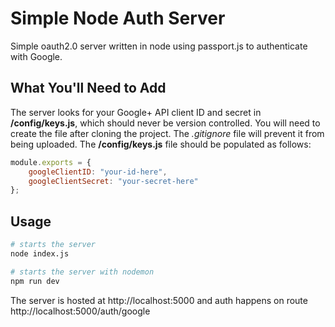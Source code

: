 # Simple Node Auth Server #
Simple oauth2.0 server written in node using passport.js to authenticate with Google.

## What You'll Need to Add ##
The server looks for your Google+ API client ID and secret in **/config/keys.js**, which should never be version controlled. You will need to create the file after cloning the project. The *.gitignore* file will prevent it from being uploaded. The **/config/keys.js** file should be populated as follows: 

```js
module.exports = {
    googleClientID: "your-id-here",
    googleClientSecret: "your-secret-here"
};
```

## Usage ##
```bash
# starts the server
node index.js

# starts the server with nodemon
npm run dev
```
The server is hosted at http://localhost:5000 and auth happens on route http://localhost:5000/auth/google
